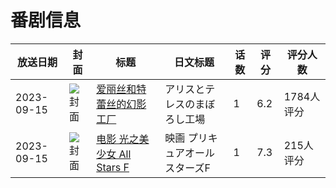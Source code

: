 # 番剧信息

|放送日期|封面|标题|日文标题|话数|评分|评分人数|
|---|---|---|---|---|---|---|
|2023-09-15|![封面](https://lain.bgm.tv/pic/cover/c/70/82/340167_xLeYL.jpg)|[爱丽丝和特蕾丝的幻影工厂](https://bangumi.tv/subject/340167)|アリスとテレスのまぼろし工場|1|6.2|1784人评分|
|2023-09-15|![封面](https://lain.bgm.tv/pic/cover/c/04/61/422699_9CTZ5.jpg)|[电影 光之美少女 All Stars F](https://bangumi.tv/subject/422699)|映画 プリキュアオールスターズF|1|7.3|215人评分|
